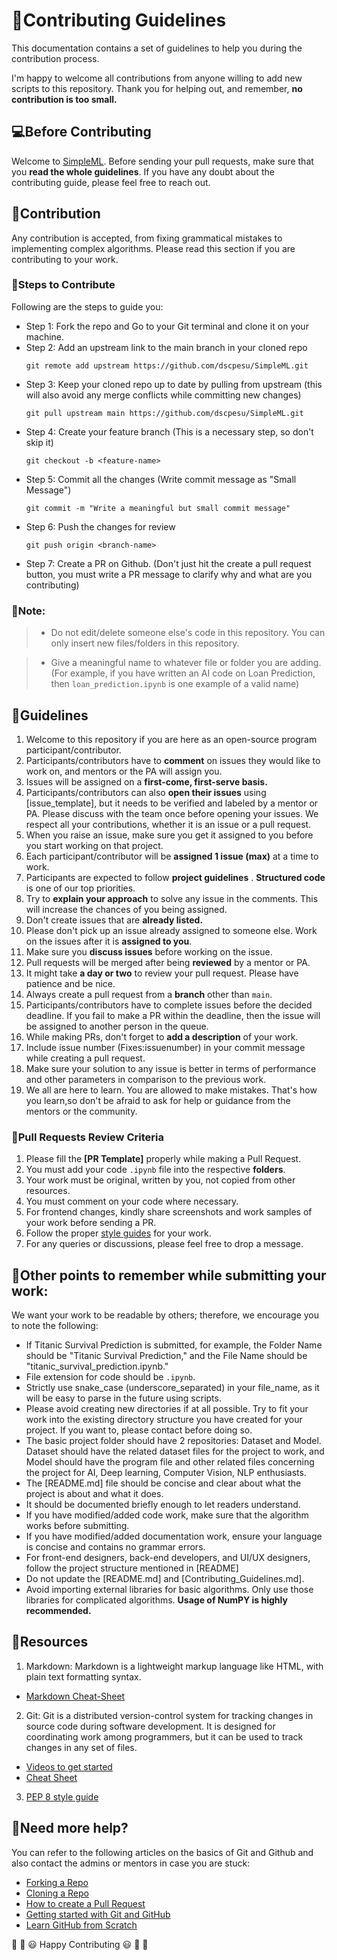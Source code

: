 # 🎇Contributing Guidelines

This documentation contains a set of guidelines to help you during the contribution process.

I'm happy to welcome all contributions from anyone willing to add new scripts to this repository. Thank you for helping out, and remember, **no contribution is too small.**

## 💻Before Contributing

Welcome to [SimpleML](https://github.com/dscpesu/SimpleML). Before sending your pull requests, make sure that you **read the whole guidelines**. If you have any doubt about the contributing guide, please feel free to reach out.

## 🙌Contribution

Any contribution is accepted, from fixing grammatical mistakes to implementing complex algorithms. Please read this section if you are contributing to your work.

### 🔖Steps to Contribute

Following are the steps to guide you:

- Step 1: Fork the repo and Go to your Git terminal and clone it on your machine.
- Step 2: Add an upstream link to the main branch in your cloned repo
  ```
  git remote add upstream https://github.com/dscpesu/SimpleML.git
  ```
- Step 3: Keep your cloned repo up to date by pulling from upstream (this will also avoid any merge conflicts while committing new changes)
  ```
  git pull upstream main https://github.com/dscpesu/SimpleML.git
  ```
- Step 4: Create your feature branch (This is a necessary step, so don't skip it)
  ```
  git checkout -b <feature-name>
  ```
- Step 5: Commit all the changes (Write commit message as "Small Message")
  ```
  git commit -m "Write a meaningful but small commit message"
  ```
- Step 6: Push the changes for review
  ```
  git push origin <branch-name>
  ```
- Step 7: Create a PR on Github. (Don't just hit the create a pull request button, you must write a PR message to clarify why and what are you contributing)

### 🔨Note:

> - Do not edit/delete someone else's code in this repository. You can only insert new files/folders in this repository.

> - Give a meaningful name to whatever file or folder you are adding. (For example, if you have written an AI code on Loan Prediction, then `loan_prediction.ipynb` is one example of a valid name)

## 🔑Guidelines

1. Welcome to this repository if you are here as an open-source program participant/contributor.
2. Participants/contributors have to **comment** on issues they would like to work on, and mentors or the PA will assign you.
3. Issues will be assigned on a **first-come, first-serve basis.**
4. Participants/contributors can also **open their issues** using [issue_template], but it needs to be verified and labeled by a mentor or PA. Please discuss with the team once before opening your issues. We respect all your contributions, whether it is an issue or a pull request.
5. When you raise an issue, make sure you get it assigned to you before you start working on that project.
6. Each participant/contributor will be **assigned 1 issue (max)** at a time to work.
7. Participants are expected to follow **project guidelines** . **Structured code** is one of our top priorities.
8. Try to **explain your approach** to solve any issue in the comments. This will increase the chances of you being assigned.
9. Don't create issues that are **already listed.**
10. Please don't pick up an issue already assigned to someone else. Work on the issues after it is **assigned to you**.
11. Make sure you **discuss issues** before working on the issue.
12. Pull requests will be merged after being **reviewed** by a mentor or PA.
13. It might take **a day or two** to review your pull request. Please have patience and be nice.
14. Always create a pull request from a **branch** other than `main`.
15. Participants/contributors have to complete issues before the decided deadline. If you fail to make a PR within the deadline, then the issue will be assigned to another person in the queue.
16. While making PRs, don't forget to **add a description** of your work.
17. Include issue number (Fixes:issuenumber) in your commit message while creating a pull request.
18. Make sure your solution to any issue is better in terms of performance and other parameters in comparison to the previous work.
19. We all are here to learn. You are allowed to make mistakes. That's how you learn,so don't be afraid to ask for help or guidance from the mentors or the community.

### 🧲Pull Requests Review Criteria

1. Please fill the **[PR Template]** properly while making a Pull Request.
2. You must add your code `.ipynb` file into the respective **folders**.
3. Your work must be original, written by you, not copied from other resources.
4. You must comment on your code where necessary.
5. For frontend changes, kindly share screenshots and work samples of your work before sending a PR.
6. Follow the proper [style guides](https://google.github.io/styleguide/) for your work.
7. For any queries or discussions, please feel free to drop a message.

## 📍Other points to remember while submitting your work:

We want your work to be readable by others; therefore, we encourage you to note the following:

- If Titanic Survival Prediction is submitted, for example, the Folder Name should be "Titanic Survival Prediction," and the File Name should be "titanic_survival_prediction.ipynb."
- File extension for code should be `.ipynb`.
- Strictly use snake_case (underscore_separated) in your file_name, as it will be easy to parse in the future using scripts.
- Please avoid creating new directories if at all possible. Try to fit your work into the existing directory structure you have created for your project. If you want to, please contact before doing so.
- The basic project folder should have 2 repositories: Dataset and Model. Dataset should have the related dataset files for the project to work, and Model should have the program file and other related files concerning the project for AI, Deep learning, Computer Vision, NLP enthusiasts.
- The [README.md] file should be concise and clear about what the project is about and what it does.
- It should be documented briefly enough to let readers understand.
- If you have modified/added code work, make sure that the algorithm works before submitting.
- If you have modified/added documentation work, ensure your language is concise and contains no grammar errors.
- For front-end designers, back-end developers, and UI/UX designers, follow the project structure mentioned in [README]
- Do not update the [README.md] and [Contributing_Guidelines.md].
- Avoid importing external libraries for basic algorithms. Only use those libraries for complicated algorithms. **Usage of NumPY is highly recommended.**

## 📖Resources

1. Markdown: Markdown is a lightweight markup language like HTML, with plain text formatting syntax.

- [Markdown Cheat-Sheet](https://github.com/adam-p/markdown-here/wiki/Markdown-Cheatsheet)

2. Git: Git is a distributed version-control system for tracking changes in source code during software development. It is designed for coordinating work among programmers, but it can be used to track changes in any set of files.

- [Videos to get started](https://www.youtube.com/watch?v=xAAmje1H9YM&list=PLeo1K3hjS3usJuxZZUBdjAcilgfQHkRzW)
- [Cheat Sheet](https://www.atlassian.com/git/tutorials/atlassian-git-cheatsheet)

3. [PEP 8 style guide](https://pep8.org/)

## 🤔Need more help?

You can refer to the following articles on the basics of Git and Github and also contact the admins or mentors in case you are stuck:

- [Forking a Repo](https://help.github.com/en/github/getting-started-with-github/fork-a-repo)
- [Cloning a Repo](https://help.github.com/en/desktop/contributing-to-projects/creating-an-issue-or-pull-request)
- [How to create a Pull Request](https://opensource.com/article/19/7/create-pull-request-github)
- [Getting started with Git and GitHub](https://towardsdatascience.com/getting-started-with-git-and-github-6fcd0f2d4ac6)
- [Learn GitHub from Scratch](https://lab.github.com/githubtraining/introduction-to-github)

🎉 🎊 😃 Happy Contributing 😃 🎊 🎉
